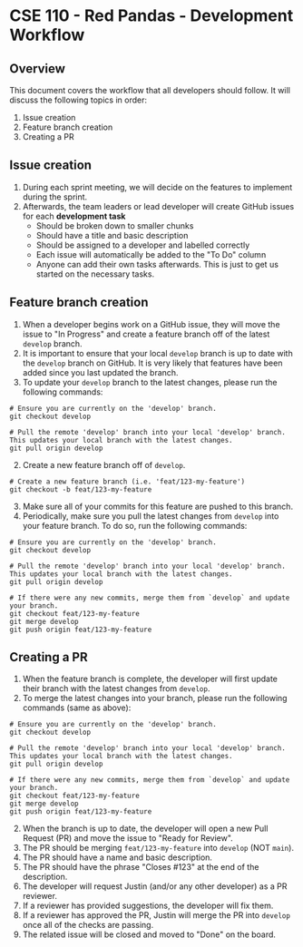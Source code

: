 # CSE 110 - Red Pandas - Development Workflow

## Overview
This document covers the workflow that all developers should follow. It will discuss the following topics in order:
1. Issue creation
2. Feature branch creation
3. Creating a PR

## Issue creation
1. During each sprint meeting, we will decide on the features to implement during the sprint.
2. Afterwards, the team leaders or lead developer will create GitHub issues for each **development task**
	* Should be broken down to smaller chunks
	* Should have a title and basic description
	* Should be assigned to a developer and labelled correctly
	* Each issue will automatically be added to the "To Do" column
	* Anyone can add their own tasks afterwards. This is just to get us started on the necessary tasks.
  
## Feature branch creation
1. When a developer begins work on a GitHub issue, they will move the issue to "In Progress" and create a feature branch off of the latest `develop` branch.
  1. It is important to ensure that your local `develop` branch is up to date with the `develop` branch on GitHub. It is very likely that features have been added since you last updated the branch.
  2. To update your `develop` branch to the latest changes, please run the following commands:
  ```shell
  # Ensure you are currently on the 'develop' branch.
  git checkout develop

  # Pull the remote 'develop' branch into your local 'develop' branch. This updates your local branch with the latest changes.
  git pull origin develop
  ```
2. Create a new feature branch off of `develop`.
  ```shell
  # Create a new feature branch (i.e. 'feat/123-my-feature')
  git checkout -b feat/123-my-feature
  ```
3. Make sure all of your commits for this feature are pushed to this branch.
4. Periodically, make sure you pull the latest changes from `develop` into your feature branch. To do so, run the following commands:
  ```shell
  # Ensure you are currently on the 'develop' branch.
  git checkout develop

  # Pull the remote 'develop' branch into your local 'develop' branch. This updates your local branch with the latest changes.
  git pull origin develop

  # If there were any new commits, merge them from `develop` and update your branch.
  git checkout feat/123-my-feature
  git merge develop
  git push origin feat/123-my-feature
  ```

## Creating a PR
1. When the feature branch is complete, the developer will first update their branch with the latest changes from `develop`.
  1. To merge the latest changes into your branch, please run the following commands (same as above):
  ```shell
  # Ensure you are currently on the 'develop' branch.
  git checkout develop

  # Pull the remote 'develop' branch into your local 'develop' branch. This updates your local branch with the latest changes.
  git pull origin develop

  # If there were any new commits, merge them from `develop` and update your branch.
  git checkout feat/123-my-feature
  git merge develop
  git push origin feat/123-my-feature
  ```
2. When the branch is up to date, the developer will open a new Pull Request (PR) and move the issue to "Ready for Review".
  2. The PR should be merging `feat/123-my-feature` into `develop` (NOT `main`).
  3. The PR should have a name and basic description.
  4. The PR should have the phrase "Closes #123" at the end of the description.
3. The developer will request Justin (and/or any other developer) as a PR reviewer.
4. If a reviewer has provided suggestions, the developer will fix them.
5. If a reviewer has approved the PR, Justin will merge the PR into `develop` once all of the checks are passing.
6. The related issue will be closed and moved to "Done" on the board.